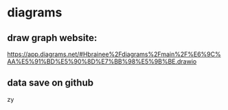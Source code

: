 # diagrams

## draw graph website:
https://app.diagrams.net/#Hbrainee%2Fdiagrams%2Fmain%2F%E6%9C%AA%E5%91%BD%E5%90%8D%E7%BB%98%E5%9B%BE.drawio


## data save on github

zy


